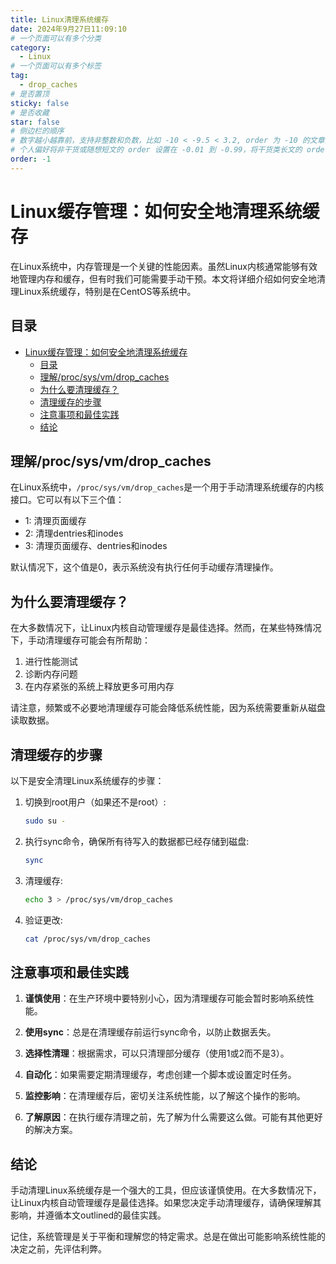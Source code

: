 ```yaml
---
title: Linux清理系统缓存
date: 2024年9月27日11:09:10
# 一个页面可以有多个分类
category:
  - Linux
# 一个页面可以有多个标签
tag:
  - drop_caches
# 是否置顶
sticky: false
# 是否收藏
star: false
# 侧边栏的顺序
# 数字越小越靠前，支持非整数和负数，比如 -10 < -9.5 < 3.2, order 为 -10 的文章会最靠上。
# 个人偏好将非干货或随想短文的 order 设置在 -0.01 到 -0.99，将干货类长文的 order 设置在 -1 到负无穷。每次新增文章都会在上一篇的基础上递减 order 值。
order: -1
---
```


# Linux缓存管理：如何安全地清理系统缓存

在Linux系统中，内存管理是一个关键的性能因素。虽然Linux内核通常能够有效地管理内存和缓存，但有时我们可能需要手动干预。本文将详细介绍如何安全地清理Linux系统缓存，特别是在CentOS等系统中。

## 目录
- [Linux缓存管理：如何安全地清理系统缓存](#linux缓存管理如何安全地清理系统缓存)
  - [目录](#目录)
  - [理解/proc/sys/vm/drop\_caches](#理解procsysvmdrop_caches)
  - [为什么要清理缓存？](#为什么要清理缓存)
  - [清理缓存的步骤](#清理缓存的步骤)
  - [注意事项和最佳实践](#注意事项和最佳实践)
  - [结论](#结论)

## 理解/proc/sys/vm/drop_caches

在Linux系统中，`/proc/sys/vm/drop_caches`是一个用于手动清理系统缓存的内核接口。它可以有以下三个值：

- 1: 清理页面缓存
- 2: 清理dentries和inodes
- 3: 清理页面缓存、dentries和inodes

默认情况下，这个值是0，表示系统没有执行任何手动缓存清理操作。

## 为什么要清理缓存？

在大多数情况下，让Linux内核自动管理缓存是最佳选择。然而，在某些特殊情况下，手动清理缓存可能会有所帮助：

1. 进行性能测试
2. 诊断内存问题
3. 在内存紧张的系统上释放更多可用内存

请注意，频繁或不必要地清理缓存可能会降低系统性能，因为系统需要重新从磁盘读取数据。

## 清理缓存的步骤

以下是安全清理Linux系统缓存的步骤：

1. 切换到root用户（如果还不是root）:
   ```bash
   sudo su -
   ```

2. 执行sync命令，确保所有待写入的数据都已经存储到磁盘:
   ```bash
   sync
   ```

3. 清理缓存:
   ```bash
   echo 3 > /proc/sys/vm/drop_caches
   ```

4. 验证更改:
   ```bash
   cat /proc/sys/vm/drop_caches
   ```

## 注意事项和最佳实践

1. **谨慎使用**：在生产环境中要特别小心，因为清理缓存可能会暂时影响系统性能。

2. **使用sync**：总是在清理缓存前运行sync命令，以防止数据丢失。

3. **选择性清理**：根据需求，可以只清理部分缓存（使用1或2而不是3）。

4. **自动化**：如果需要定期清理缓存，考虑创建一个脚本或设置定时任务。

5. **监控影响**：在清理缓存后，密切关注系统性能，以了解这个操作的影响。

6. **了解原因**：在执行缓存清理之前，先了解为什么需要这么做。可能有其他更好的解决方案。

## 结论

手动清理Linux系统缓存是一个强大的工具，但应该谨慎使用。在大多数情况下，让Linux内核自动管理缓存是最佳选择。如果您决定手动清理缓存，请确保理解其影响，并遵循本文outlined的最佳实践。

记住，系统管理是关于平衡和理解您的特定需求。总是在做出可能影响系统性能的决定之前，先评估利弊。